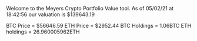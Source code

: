 Welcome to the Meyers Crypto Portfolio Value tool. 
As of 05/02/21 at 18:42:56 our valuation is $139643.19 

BTC Price = $56646.59
 ETH Price = $2952.44
BTC Holdings = 1.06BTC
 ETH holdings = 26.960005962ETH 
